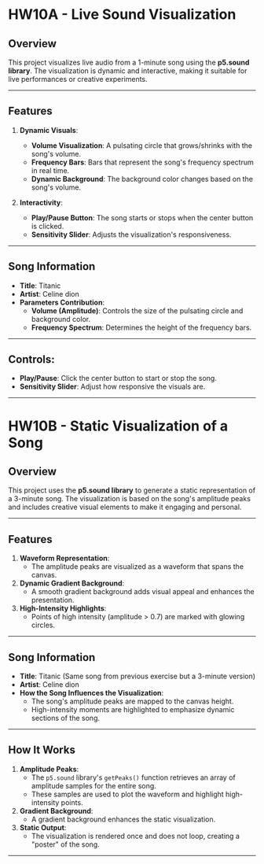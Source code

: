 # HW10A - Live Sound Visualization

## Overview
This project visualizes live audio from a 1-minute song using the **p5.sound library**. The visualization is dynamic and interactive, making it suitable for live performances or creative experiments.

---

## Features
1. **Dynamic Visuals**:
   - **Volume Visualization**: A pulsating circle that grows/shrinks with the song's volume.
   - **Frequency Bars**: Bars that represent the song's frequency spectrum in real time.
   - **Dynamic Background**: The background color changes based on the song's volume.

2. **Interactivity**:
   - **Play/Pause Button**: The song starts or stops when the center button is clicked.
   - **Sensitivity Slider**: Adjusts the visualization's responsiveness.

---

## Song Information
- **Title**: Titanic
- **Artist**: Celine dion
- **Parameters Contribution**:
  - **Volume (Amplitude)**: Controls the size of the pulsating circle and background color.
  - **Frequency Spectrum**: Determines the height of the frequency bars.

---
## **Controls**:
   - **Play/Pause**: Click the center button to start or stop the song.
   - **Sensitivity Slider**: Adjust how responsive the visuals are.

---

# HW10B - Static Visualization of a Song 

## Overview
This project uses the **p5.sound library** to generate a static representation of a 3-minute song. The visualization is based on the song's amplitude peaks and includes creative visual elements to make it engaging and personal.

---

## Features
1. **Waveform Representation**:
   - The amplitude peaks are visualized as a waveform that spans the canvas.
2. **Dynamic Gradient Background**:
   - A smooth gradient background adds visual appeal and enhances the presentation.
3. **High-Intensity Highlights**:
   - Points of high intensity (amplitude > 0.7) are marked with glowing circles.

---

## Song Information
- **Title**: Titanic (Same song from previous exercise but a 3-minute version)
- **Artist**: Celine dion
- **How the Song Influences the Visualization**:
  - The song's amplitude peaks are mapped to the canvas height.
  - High-intensity moments are highlighted to emphasize dynamic sections of the song.

---

## How It Works
1. **Amplitude Peaks**:
   - The `p5.sound` library's `getPeaks()` function retrieves an array of amplitude samples for the entire song.
   - These samples are used to plot the waveform and highlight high-intensity points.
2. **Gradient Background**:
   - A gradient background enhances the static visualization.
3. **Static Output**:
   - The visualization is rendered once and does not loop, creating a "poster" of the song.

---
